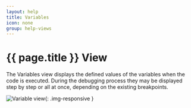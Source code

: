 ```yaml
---
layout: help
title: Variables
icon: none
group: help-views
---
```


{{ page.title }} View
===

The Variables view displays the defined values of the variables when the code is executed.
During the debugging process they may be displayed step by step or all at once, depending on the existing breakpoints.

![Variable view](images/ide_view_variable.png){: .img-responsive }


